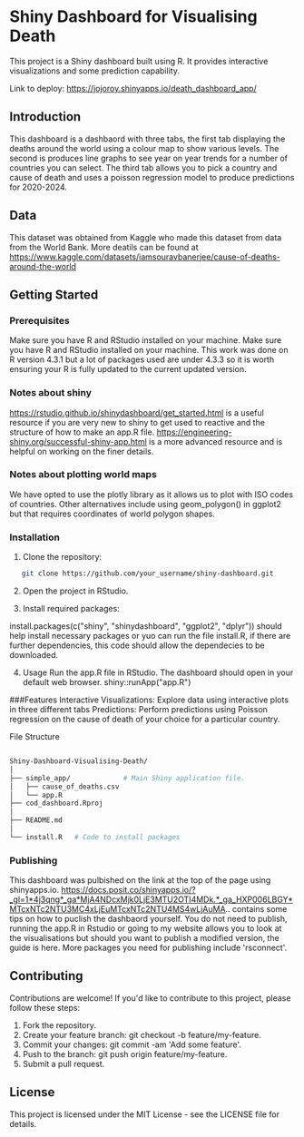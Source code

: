 # Shiny Dashboard for Visualising Death

This project is a Shiny dashboard built using R. It provides interactive visualizations and some prediction capability.

Link to deploy: https://jojoroy.shinyapps.io/death_dashboard_app/

## Introduction 
This dashboard is a dashbaord with three tabs, the first tab displaying the deaths around the world using a colour map to show various levels. The second is produces line graphs to see year on year trends for a number of countries you can select. The third tab allows you to pick a country and cause of death and uses a poisson regression model to produce predictions for 2020-2024.

## Data
This dataset was obtained from Kaggle who made this dataset from data from the World Bank. More deatils can be found at https://www.kaggle.com/datasets/iamsouravbanerjee/cause-of-deaths-around-the-world


## Getting Started

### Prerequisites

Make sure you have R and RStudio installed on your machine. Make sure you have R and RStudio installed on your machine. This work was done on R version 4.3.1 but a lot of packages used are under 4.3.3 so it is worth ensuring your R is fully updated to the current updated version.

### Notes about shiny
https://rstudio.github.io/shinydashboard/get_started.html is a useful resource if you are very new to shiny to get used to reactive and the structure of how to make an app.R file.
https://engineering-shiny.org/successful-shiny-app.html is a more advanced resource and is helpful on working on the finer details.

### Notes about plotting world maps
We have opted to use the plotly library as it allows us to plot with ISO codes of countries. Other alternatives include using geom_polygon() in ggplot2 but that requires coordinates of world polygon shapes.

### Installation

1. Clone the repository:

```bash
   git clone https://github.com/your_username/shiny-dashboard.git
```

2. Open the project in RStudio.

3. Install required packages:

install.packages(c("shiny", "shinydashboard", "ggplot2", "dplyr")) should help install necessary packages or yuo can run the file install.R, if there are further dependencies, this code should allow the dependecies to be downloaded.

4. Usage
Run the app.R file in RStudio. The dashboard should open in your default web browser.
shiny::runApp("app.R")

###Features
Interactive Visualizations: Explore data using interactive plots in three different tabs
Predictions: Perform predictions using Poisson regression on the cause of death of your choice for a particular country.

File Structure
```bash

Shiny-Dashboard-Visualising-Death/
│
├── simple_app/             # Main Shiny application file.
│   ├── cause_of_deaths.csv
│   └── app.R
├── cod_dashboard.Rproj
│
├── README.md           
│
└── install.R   # Code to install packages
```

### Publishing
This dashboard was pulbished on the link at the top of the page using shinyapps.io. https://docs.posit.co/shinyapps.io/?_gl=1*4j3qng*_ga*MjA4NDcxMjk0LjE3MTU2OTI4MDk.*_ga_HXP006LBGY*MTcxNTc2NTU3MC4xLjEuMTcxNTc2NTU4MS4wLjAuMA.. contains some tips on how to puclish the dashbaord yourself. You do not need to publish, running the app.R in Rstudio or going to my website allows you to look at the visualisations but should you want to publish a modified version, the guide is here. More packages you need for publishing include 'rsconnect'.

## Contributing
Contributions are welcome! If you'd like to contribute to this project, please follow these steps:

1. Fork the repository.
2. Create your feature branch: git checkout -b feature/my-feature.
3. Commit your changes: git commit -am 'Add some feature'.
4. Push to the branch: git push origin feature/my-feature.
5. Submit a pull request.



## License
This project is licensed under the MIT License - see the LICENSE file for details.







